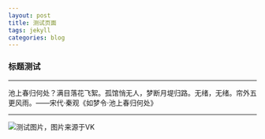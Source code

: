 ```yaml
---
layout: post
title: 测试页面
tags: jekyll
categories: blog
---
```

### 标题测试

<hr>

池上春归何处？满目落花飞絮。孤馆悄无人，梦断月堤归路。无绪，无绪。帘外五更风雨。——宋代·秦观《如梦令·池上春归何处》

<hr>

![测试图片，图片来源于VK](https://sun9-78.userapi.com/impg/q3DXEv4Vaz9R0vlxS2fj5YLBD1wxpoqpf2T4UA/yNjWSC-x2co.jpg)
